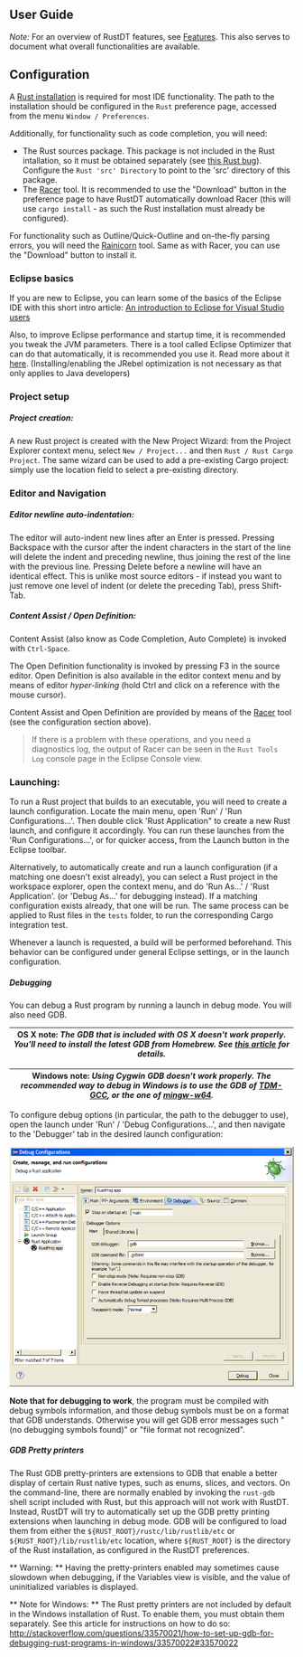 ## User Guide

*Note:* For an overview of RustDT features, see [Features](Features.md#features). This also serves to document 
what overall functionalities are available.

## Configuration

A [Rust installation](http://www.rust-lang.org/install.html) is required for most IDE functionality. The path to the installation should be configured in the `Rust` preference page, accessed from the menu `Window / Preferences`.

Additionally, for functionality such as code completion, you will need:
 * The Rust sources package. This package is not included in the Rust intallation, so it must be obtained separately (see [this Rust bug](https://github.com/rust-lang/rust/issues/19535)). Configure the `Rust 'src' Directory` to point to the 'src' directory of this package.
 * The [Racer](https://github.com/phildawes/racer) tool. It is recommended to use the "Download" button in the preference page to have RustDT automatically download Racer (this will use `cargo install` - as such the Rust installation must already be configured).
 
For functionality such as Outline/Quick-Outline and on-the-fly parsing errors, you will need the [Rainicorn](https://github.com/RustDT/Rainicorn) tool. Same as with Racer, you can use the "Download" button to install it.

### Eclipse basics

If you are new to Eclipse, you can learn some of the basics of the Eclipse IDE with this short intro article: 
[An introduction to Eclipse for Visual Studio users
](http://www.ibm.com/developerworks/opensource/library/os-eclipse-visualstudio/)

Also, to improve Eclipse performance and startup time, it is recommended you tweak the JVM parameters. There is a tool called Eclipse Optimizer that can do that automatically, it is recommended you use it. Read more about it [here](http://www.infoq.com/news/2015/03/eclipse-optimizer). (Installing/enabling the JRebel optimization is not necessary as that only applies to Java developers)


### Project setup

##### Project creation:
A new Rust project is created with the New Project Wizard: from the Project Explorer context menu, select `New / Project...` and then `Rust / Rust Cargo Project`. The same wizard can be used to add a pre-existing Cargo project: simply use the location field to select a pre-existing directory.

### Editor and Navigation

##### Editor newline auto-indentation:
The editor will auto-indent new lines after an Enter is pressed. Pressing Backspace with the cursor after the indent characters in the start of the line will delete the indent and preceding newline, thus joining the rest of the line with the previous line. Pressing Delete before a newline will have an identical effect.
This is unlike most source editors - if instead you want to just remove one level of indent (or delete the preceding Tab), press Shift-Tab. 

##### Content Assist / Open Definition:
Content Assist (also know as Code Completion, Auto Complete) is invoked with `Ctrl-Space`. 

The Open Definition functionality is invoked by pressing F3 in the source editor. 
Open Definition is also available in the editor context menu and by means of editor *hyper-linking* 
(hold Ctrl and click on a reference with the mouse cursor). 

Content Assist and Open Definition are provided by means of the [Racer](https://github.com/phildawes/racer) tool (see the configuration section above).

> If there is a problem with these operations, and you need a diagnostics log, 
the output of Racer can be seen in the `Rust Tools Log` console page in the Eclipse Console view.

### Launching:
To run a Rust project that builds to an executable, you will need to create a launch configuration. Locate the main menu, open 'Run' / 'Run Configurations...'. Then double click 'Rust Application" to create a new Rust launch, and configure it accordingly. You can run these launches from the 'Run Configurations...', or for quicker access, from the Launch button in the Eclipse toolbar.

Alternatively, to automatically create and run a launch configuration (if a matching one doesn't exist already), you can select a Rust project in the workspace explorer, open the context menu, and do 'Run As...' / 'Rust Application'. (or 'Debug As...' for debugging instead). If a matching configuration exists already, that one will be run. The same process can be applied to Rust files in the `tests` folder, to run the corresponding Cargo integration test.

Whenever a launch is requested, a build will be performed beforehand. This behavior can be configured under general Eclipse settings, or in the launch configuration.

##### Debugging

You can debug a Rust program by running a launch in debug mode. You will also need GDB. 

| **OS X note:** _The GDB that is included with OS X doesn't work properly. You'll need to install the latest GDB from Homebrew. See [this article](http://ntraft.com/installing-gdb-on-os-x-mavericks/) for details._ |
|----|

| **Windows note:** _Using Cygwin GDB doesn't work properly. The recommended way to debug in Windows is to use the GDB of [TDM-GCC](http://tdm-gcc.tdragon.net/), or the one of [mingw-w64](http://mingw-w64.org/)._ |
|----|

To configure debug options (in particular, the path to the debugger to use), open the launch under 'Run' / 'Debug Configurations...', and then navigate to the 'Debugger' tab in the desired launch configuration:

<div align="center">
<a><img src="screenshots/UserGuide_DebuggerLaunchConfiguration.png" /><a/> 
</div>

**Note that for debugging to work**, the program must be compiled with debug symbols information, and those debug symbols must be on a format that GDB understands. Otherwise you will get GDB error messages such "(no debugging symbols found)" or "file format not recognized".

##### GDB Pretty printers
The Rust GDB pretty-printers are extensions to GDB that enable a better display of certain Rust native types, such as enums, slices, and vectors. On the command-line, there are normally enabled by invoking the `rust-gdb` shell script included with Rust, but this approach will not work with RustDT. Instead, RustDT will try to automatically set up the GDB pretty printing extensions when launching in debug mode. GDB will be configured to load them from either the `${RUST_ROOT}/rustc/lib/rustlib/etc` or `${RUST_ROOT}/lib/rustlib/etc` location, where `${RUST_ROOT}` is the directory of the Rust installation, as configured in the RustDT preferences.

** Warning: ** Having the pretty-printers enabled may sometimes cause slowdown when debugging, if the Variables view is visible, and the value of uninitialized variables is displayed.

** Note for Windows: ** The Rust pretty printers are not included by default in the Windows installation of Rust. To enable them, you must obtain them separately. See this article for instructions on how to do so: http://stackoverflow.com/questions/33570021/how-to-set-up-gdb-for-debugging-rust-programs-in-windows/33570022#33570022
